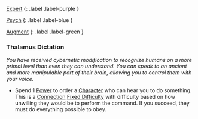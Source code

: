 
[Expert](Game/Expert-List)
{: .label .label-purple }

[Psych](Game/Psych)
{: .label .label-blue }

[Augment](Game/Augment-List)
{: .label .label-green }
### Thalamus Dictation
*You have received cybernetic modification to recognize humans on a more primal level than even they can understand. You can speak to an ancient and more manipulable part of their brain, allowing you to control them with your voice.*
* Spend 1 [Power](Game/Additional-Attributes#Power) to order a [Character](Game/Core/Terminology#Character) who can hear you to do something. This is a [Connection](Game/Core/Communication#Connection) [Fixed Difficulty](Game/Core/Skills#Fixed%20Difficulty) with difficulty based on how unwilling they would be to perform the command. If you succeed, they must do everything possible to obey.

